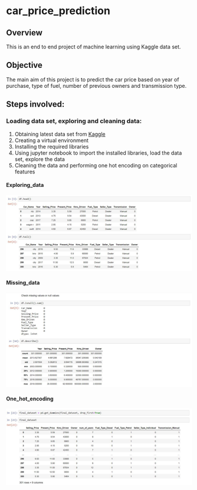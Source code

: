 # car_price_prediction
## Overview
This is an end to end project of machine learning using Kaggle data set.

## Objective
The main aim of this project is to predict the car price based on year of purchase, type of fuel, number of previous owners and transmission type.

## Steps involved:
### Loading data set, exploring and cleaning data:
  1. Obtaining latest data set from [Kaggle](https://www.kaggle.com/nehalbirla/vehicle-dataset-from-cardekho/version/3?select=car+data.csv)
  2. Creating a virtual environment
  3. Installing the required libraries
  4. Using jupyter notebook to import the installed libraries, load the data set, explore the data
  5. Cleaning the data and performing one hot encoding on categorical features

#### Exploring_data
![Exploring_data](https://github.com/msna121/car_price_prediction/blob/master/images/Explore.JPG)

#### Missing_data
![Missing_data](https://github.com/msna121/car_price_prediction/blob/master/images/missing_values.JPG)

#### One_hot_encoding
![One_hot_encoding](https://github.com/msna121/car_price_prediction/blob/master/images/one_hot_encoding.JPG)
